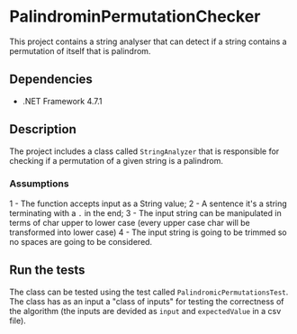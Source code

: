 # PalindrominPermutationChecker

This project contains a string analyser that can detect if a string contains a permutation of itself that is palindrom.

## Dependencies

- .NET Framework 4.7.1

## Description

The project includes a class called `StringAnalyzer` that is responsible for checking if a permutation of a given string is a palindrom.

### Assumptions

1 - The function accepts input as a String value;
2 - A sentence it's a string terminating with a `.` in the end;
3 - The input string can be manipulated in terms of char upper to lower case (every upper case char will be transformed into lower case)
4 - The input string is going to be trimmed so no spaces are going to be considered.

## Run the tests

The class can be tested using the test called `PalindromicPermutationsTest`. The class has as an input a "class of inputs" for testing the correctness of the algorithm (the inputs are devided as `input` and `expectedValue` in a csv file).

